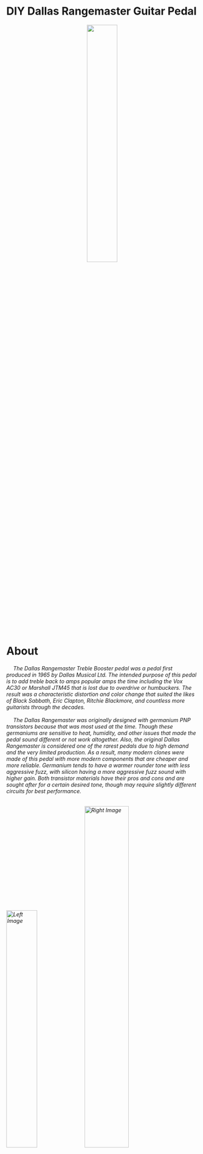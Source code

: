 # DIY Dallas Rangemaster Guitar Pedal

<p align="center">
  <img src="https://github.com/user-attachments/assets/5cd5cbef-1e8d-4e6e-90aa-cd2f16a68fe5" width=40% height=40%>
</p>

<br/>
<h1>About</h1>
 <h6> 
   &emsp;    The Dallas Rangemaster Treble Booster pedal was a pedal first produced in 1965 by Dallas Musical Ltd. The intended purpose of this pedal is to add treble back to amps popular amps the time including the Vox AC30 or Marshall JTM45 that is lost due to overdrive or humbuckers. The result was a characteristic distortion and color change that suited the likes of Black Sabbath, Eric Clapton, Ritchie Blackmore, and countless more guitarists through the decades. 
<br/>   
<br/> 
   &emsp;    The Dallas Rangemaster was originally designed with germanium PNP transistors because that was most used at the time. Though these germaniums are sensitive to heat, humidity, and other issues that made the pedal sound different or not work altogether. Also, the original Dallas Rangemaster is considered one of the rarest pedals due to high demand and the very limited production. As a result, many modern clones were made of this pedal with more modern components that are cheaper and more reliable. Germanium tends to have a warmer rounder tone with less aggressive fuzz, with silicon having a more aggressive fuzz sound with higher gain. Both transistor materials have their pros and cons and are sought after for a certain desired tone, though may require slightly different circuits for best performance.
<br/>
<br/>
<p align="left">
  <img src="https://github.com/user-attachments/assets/313209ba-0c4c-4134-864c-9760012ef0a2" width="40%" height="40%" alt="Left Image">
  
  <img src="https://github.com/user-attachments/assets/9181d1ac-e5f4-493a-a49b-45c346b536e8" width="48%" height="48%" alt="Right Image">
</p>

 &emsp;  <h6>

<h1>Quick Thanks To PCBWay</h1>
<h6> &emsp;My project was gladly sponsored by PCBWay. PCBWay has provided professional solutions to students and electronics enthusiasts, and I believe that their sponsorship would be essential to easy and reliable construction of Dallas Rangemaster PCBs. Such boards will allow for removability in case of failure or modification. It’s an honor to share the results with the PCBWay community and contribute our project to their platform.  <br>
 <br><h6>

![image](https://github.com/user-attachments/assets/3253581c-9c10-4329-aa81-215169151ca1)



 <h1>Parts List</h1>
 <h6> &emsp;Originally the Dallas Rangemaster incorporated PNP germanium transistors. This was because PNP germanium transistors were easier to make consistently and didn’t have any major leakage current like their NPN germanium counterpart. PNP was not an issue back then, since the pedal ran off a 9V battery. The problem comes from the standard center negative power supplies used for guitar pedals not being able to work with PNP without a major redesign of the circuit. This issue was fixed with NPN transistors being put in the circuit, making no difference sonically.
<br/>
<br/>
 &emsp; The design implemented in this repository is made with silicon NPN transistors as I wouldn’t have to worry about inconsistent germanium transistors and anything power supply wise to be able to run the pedal. If you swapped power polarity on a PNP circuit to work with common pedal power supplies, it causes more noise, hiss, motorboating, and more issues. In the circuit design section there will be a additional MAX1044 circuit listed that will provide clean negative ground power for use with the original circuit.<h6>

## Parts List:
This list is for the design I am going with for this pedal with pull down resistors, fuzz switch, and NPN silicon transistors

- 1 BC109C NPN Transistor (BC108C, BC109, BC183L, BC209C, 2n2222, 2n3904 are also commonly used)
- 2 5nF capacitor
- 1 10nF capacitor
- 2 47µF electrolytic capacitors
- 1 470KΩ resistor
- 1 68kΩ resistor
- 1 3.9KΩ resistor
- 2 1MΩ resitors
- 1 10kΩ Logarithmic Potentiometer
- 2 1/4" female guitar jacks

# Circuit Diagrams and Common Mods
## NPN Dallas Rangemaster 
# Original circuit with NPN transistors
![NPN Rangemaster Photo Schematic](https://github.com/user-attachments/assets/274c27b1-f66e-4340-8639-237044abe555)

## NPN Dallas Rangemaster with Pull Down Resistors and Fuzz Switch
- Added pull down resistors and input capacitor switch
- Pull down resistors added for reduced electric noise and useability with other 
  pedals
- The switching of input capacitors changes the frequency response of the pedal, 
  making the Rangemaster more versatile. This is the same mod used in Tony Iommi of 
  Black Sabbath's Rangemaster pedal 
![NPN Rangemaster With Pull Down Resistors and Fuzz Switch](https://github.com/user-attachments/assets/7ab12ce3-b1fd-4c44-8157-ac07448587ef)

## PNP Dallas Rangemaster Circuit
- Original circuit with PNP Transistors running off of a 9V battery
![PNP Rangemaster](https://github.com/user-attachments/assets/35b2ca86-ea64-477c-9f12-6d42cde43ddf)

## MAX1044 Power Supply Mod
- If wanting to use the PNP circuit with a modern pedal power supply, use this mod to 
  supply clean isolated power needed for this circuit to run properly
  <br/>
  ![MAX1044 Power Supply Mod](https://github.com/user-attachments/assets/54b3af85-1719-47b3-8c6f-930616138a26)

# Circuit Analysis
For my analysis, I calculated these values based on the NPN version of the Dallas Rangemaster. The PNP version of this circuit will have different values but will effectively produce a similar output. <br/>

## Input Impedance 
For input impedance, consider the voltage divider into the base of the transistor and transistor impedance. <br/>
R1 // 68k // NPN Impedance (40,625) = 24kΩ input impedance
<br/>
<br/>
NPN Impedance calculated using <br/>
rπ = β / gm where β = 200 (BC109) and gm = Icollector / Vthermal <br/>
<br/>
To calculate Ic, <br/>
Vb = Vin(R2 / R2 + R1) = 9(68k / 470k + 68k) = 1.2V <br/>
<br/>
With silicon transistors, Vbe = 0.7 <br/>
So Ve = Vb - Vbe = 1.2 - 0.7 = 0.5V <br/>
Ie = Ve / Re = 0.5 / 3.9k = 128μA which approximetly equals Ic <br/>
<br/>
With Ic, NPN impedance can finally be calculated below <br/>
rπ = β / gm = β(Vt) / Ic = 0.026(200) / 128μA = 40,625Ω
<br/>
<br/> 
Such low input impedance loads the guitar pickups and draws more current from the guitar pickups. This leads to less sensitivity, more compression, and bass frequencies attenuated. Hence, where the Dallas Rangemaster gets its signiture treble boosted sound.
<br/>
<br/> 
## Frequency Response and Gain
The frequency response is influenced with three different capacitor resistor networks, with the input network being the one that affects the tone the most.
<br/> 
<br/> 
### Input Network C2
Fc = 1 / 2π(C2)(Input Impedance) = 1 / 2π(5nF)(24000) = 1326Hz
<br/> 
### Emitter Network C3
Fc = 1 / 2π(C3)(R3) = 1 / 2π(47μ)(3.9k) = 0.86Hz
<br/> 
### Output Network C6
Fc = 1 / 2π(C6)(1Meg Load) = 1 / 2π(10nF)(1Meg) = 15.9Hz
<br/> 
### Gain
At full volume, the Dallas Rangemaster with BC109 silicon transistors has a max gain of about 34dB
![Dallas Rangemaster Gain Response](https://github.com/user-attachments/assets/b34e59cd-6f28-4b85-b234-595f3b7e4ea3)
<br/> 
<br/> 
## Output Waveform
Below is the output waveform of the Dallas Rangemaster at various volume levels. Assymetrical clipping is observed through the unequal waveforms peak to peak, such clipping leads to a more dynamic, harmonic rich, and presence. 
<br/> 
Interestingly enough, if a PNP transistor was used instead of an NPN visualized below, the waveforms would be flipped where the upper half is clipped and the bottom is sine.
![Dallas Rangemaster Output Waveform](https://github.com/user-attachments/assets/b4437083-9850-4b0a-a525-fd96129d74d1)

# Effect of Mods
## Input Capacitor Switch
A common mod used by Tony Iommi of Black Sabbath is to add a switch to add capacitors in parallel to the 5nF capacitor. This effectively allows more bass to enter the amplifier and leads to a warmer tone similar to a fuzz pedal depending on components. 
<br/> 
As shown below comparing three different capacitor values, you can see the varying response.
### 5nF
1 / 2π(5nF)(24000) = 1326Hz
<br/> 
### 10nF
1 / 2π(10nF)(24000) = 663Hz
<br/> 
### 15nF
1 / 2π(15nF)(24000) = 442Hz
<br/> 
![Dallas Rangemaster Input Capacitor Mod](https://github.com/user-attachments/assets/3dd741f9-918b-4cd2-a2e0-4d43c38e1190)

# Circuit Board Design
- Fully rendered 3D model of the circuit board to be installed in the Rangemaster pedal
- Check in the file storage above for the attached gerber files for reproduction

![Dallas Rangemaster NPN v2](https://github.com/user-attachments/assets/dd32d197-6259-4e2d-a18c-268e5f16a3e6) 


# Closing Remarks
As you can see, the Rangemaster's iconic tone can be created and modified with a very simple circuit without paying a huge premium for an original model. There are countless more mods out there on the internet done by different companies and guitarists alike to add something new to it's sound. As I test and discover new mods, I will update the repository as nessesary.
